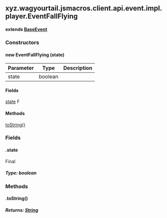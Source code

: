 

xyz.wagyourtail.jsmacros.client.api.event.impl.player.EventFallFlying
---------------------------------------------------------------------

#### extends [BaseEvent](1.9.2/xyz/wagyourtail/jsmacros/core/event/BaseEvent.html)

### Constructors

#### new EventFallFlying (state)

| Parameter | Type | Description |
|---|---|---|
| state | boolean |  |



#### Fields

[state](1.9.2/)
F



#### Methods

[toString()](#toString-)



### Fields

#### .state

Final

##### Type: boolean



### Methods

#### .toString()


##### Returns: [String](https://docs.oracle.com/javase/8/docs/api/index.html?java/lang/String.html)





